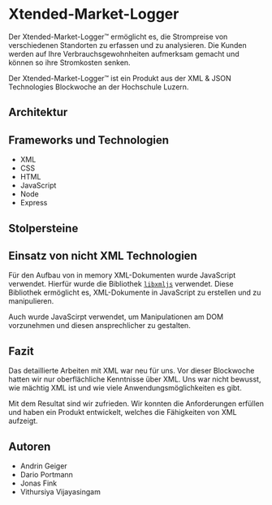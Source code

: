 # Xtended-Market-Logger
Der Xtended-Market-Logger&trade; ermöglicht es, die Strompreise von verschiedenen Standorten zu erfassen und zu analysieren. Die Kunden werden auf Ihre Verbrauchsgewohnheiten aufmerksam gemacht und können so ihre Stromkosten senken. 

Der Xtended-Market-Logger&trade; ist ein Produkt aus der XML & JSON Technologies Blockwoche an der Hochschule Luzern.

## Architektur


## Frameworks und Technologien
- XML
- CSS
- HTML
- JavaScript
- Node
- Express

## Stolpersteine


## Einsatz von nicht XML Technologien
Für den Aufbau von in memory XML-Dokumenten wurde JavaScript verwendet. Hierfür wurde die Bibliothek [`libxmljs`](https://www.npmjs.com/package/libxmljs) verwendet. Diese Bibliothek ermöglicht es, XML-Dokumente in JavaScript zu erstellen und zu manipulieren.

Auch wurde JavaScirpt verwendet, um Manipulationen am DOM vorzunehmen und diesen ansprechlicher zu gestalten.

## Fazit
Das detaillierte Arbeiten mit XML war neu für uns. Vor dieser Blockwoche hatten wir nur oberflächliche Kenntnisse über XML. Uns war nicht bewusst, wie mächtig XML ist und wie viele Anwendungsmöglichkeiten es gibt.

Mit dem Resultat sind wir zufrieden. Wir konnten die Anforderungen erfüllen und haben ein Produkt entwickelt, welches die Fähigkeiten von XML aufzeigt.

## Autoren
- Andrin Geiger
- Dario Portmann
- Jonas Fink
- Vithursiya Vijayasingam